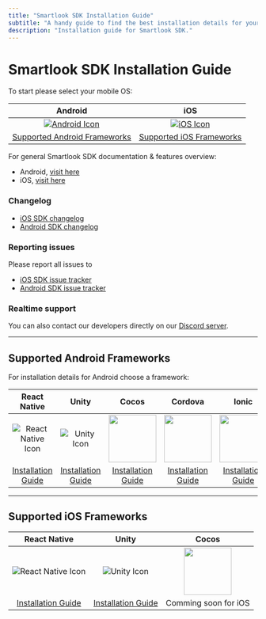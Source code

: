 ```yaml
---
title: "Smartlook SDK Installation Guide"
subtitle: "A handy guide to find the best installation details for your project."
description: "Installation guide for Smartlook SDK."
---
```


# Smartlook SDK Installation Guide


To start please select your mobile OS: 


|    Android   | iOS |   
|:--------------:|:--------:|
|  [![Android Icon](https://img.icons8.com/color/96/000000/android-os.png)](../sdk/sdk-installation-guide.md#supported-android-frameworks) | [![iOS Icon](https://img.icons8.com/ios/99/000000/ios-logo.png)](../sdk/sdk-installation-guide.md#suported-ios-frameworks) | 
|  [Supported Android Frameworks](../sdk/sdk-installation-guide.md#supported-android-frameworks) | [Supported iOS Frameworks](../sdk/sdk-installation-guide.md#suported-ios-frameworks) | 

For general Smartlook SDK documentation & features overview: 
* Android, [visit here](https://smartlook.github.io/docs/sdk/android/#android)
* iOS, [visit here](https://smartlook.github.io/docs/sdk/ios/#ios)

### Changelog

- [iOS SDK changelog](https://github.com/smartlook/smartlook-ios-sdk)
- [Android SDK changelog](https://github.com/smartlook/smartlook-android-sdk)

### Reporting issues

Please report all issues to
- [iOS SDK issue tracker](https://github.com/smartlook/smartlook-ios-sdk/issues)
- [Android SDK issue tracker](https://github.com/smartlook/smartlook-android-sdk/issues)

### Realtime support

You can also contact our developers directly on our [Discord server](https://discord.gg/SbEt98m).

___

## Supported Android Frameworks 

For installation details for Android choose a framework: 

|    React Native   | Unity | Cocos |   Cordova |  Ionic |  
|:--------------:|:--------:|:--------:|:--------:|:--------:|
|  ![React Native Icon](https://img.icons8.com/color/96/000000/react-native.png) | ![Unity Icon](https://img.icons8.com/ios-filled/96/000000/unity.png) | <img src="https://www.gamefromscratch.com/image.axd?picture=cocos2dx_portrait_thumb%5B2%5D.png" width="96"> | <img src="https://cordova.apache.org/static/img/cordova_256.png" width="96"> | <img src="https://d2eip9sf3oo6c2.cloudfront.net/tags/images/000/000/324/square_256/ioniclogo.png" width="96"> | 
|  [Installation Guide](https://smartlook.github.io/docs/sdk/react-native/#android) | [Installation Guide](https://smartlook.github.io/docs/sdk/unity/#installation-for-android) |[Installation Guide](https://smartlook.github.io/docs/sdk/cocos/#android=)| [Installation Guide](https://smartlook.github.io/docs/sdk/cordova-android/#installation) | [Installation Guide](https://smartlook.github.io/docs/sdk/ionic-android/)



___


## Supported iOS Frameworks

|    React Native   | Unity | Cocos |   
|:--------------:|:--------:|:--------:|
|  ![React Native Icon](https://img.icons8.com/color/96/000000/react-native.png) | ![Unity Icon](https://img.icons8.com/ios-filled/96/000000/unity.png) | <img src="https://www.gamefromscratch.com/image.axd?picture=cocos2dx_portrait_thumb%5B2%5D.png" width="96"> | 
|  [Installation Guide](https://smartlook.github.io/docs/sdk/react-native/#ios) | [Installation Guide](https://smartlook.github.io/docs/sdk/unity/#installation-for-ios) | Comming soon for iOS








